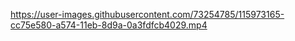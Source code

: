 

https://user-images.githubusercontent.com/73254785/115973165-cc75e580-a574-11eb-8d9a-0a3fdfcb4029.mp4






